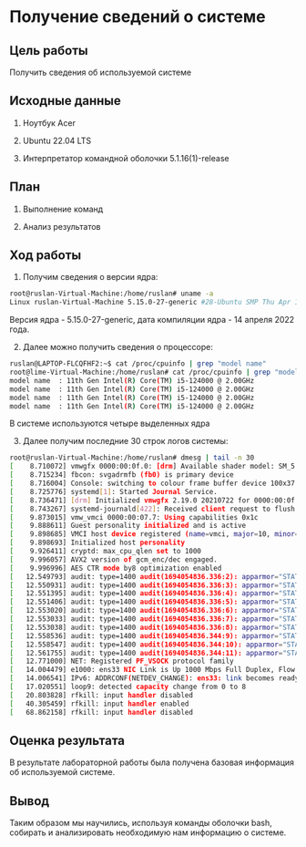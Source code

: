 # Получение сведений о системе

## Цель работы

Получить сведения об используемой системе

## Исходные данные

1. Ноутбук Acer

2. Ubuntu 22.04 LTS

3. Интерпретатор командной оболочки 5.1.16(1)-release


## План

1. Выполнение команд

2. Анализ результатов

## Ход работы


1. Получим сведения о версии ядра:

```bash
root@ruslan-Virtual-Machine:/home/ruslan# uname -a
Linux ruslan-Virtual-Machine 5.15.0-27-generic #28-Ubuntu SMP Thu Apr 14 04:55:28 UTC 2022 x86_64 x86_64 x86_64 GNU/Linux
```

Версия ядра - 5.15.0-27-generic, дата компиляции ядра - 14 апреля 2022 года.

2. Далее можно получить сведения о процессоре:

```bash
ruslan@LAPTOP-FLCQFHF2:~$ cat /proc/cpuinfo | grep "model name"
root@lime-Virtual-Machine:/home/ruslan# cat /proc/cpuinfo | grep "model name"
model name	: 11th Gen Intel(R) Core(TM) i5-124000 @ 2.00GHz
model name	: 11th Gen Intel(R) Core(TM) i5-124000 @ 2.00GHz
model name	: 11th Gen Intel(R) Core(TM) i5-124000 @ 2.00GHz
model name	: 11th Gen Intel(R) Core(TM) i5-124000 @ 2.00GHz
```

В системе используются четыре выделенных ядра

3. Далее получим последние 30 строк логов системы:

```bash
root@ruslan-Virtual-Machine:/home/ruslan# dmesg | tail -n 30
[    8.710072] vmwgfx 0000:00:0f.0: [drm] Available shader model: SM_5.
[    8.715234] fbcon: svgadrmfb (fb0) is primary device
[    8.716004] Console: switching to colour frame buffer device 100x37
[    8.725776] systemd[1]: Started Journal Service.
[    8.736471] [drm] Initialized vmwgfx 2.19.0 20210722 for 0000:00:0f.0 on minor 0
[    8.743267] systemd-journald[422]: Received client request to flush runtime journal.
[    9.873015] vmw_vmci 0000:00:07.7: Using capabilities 0x1c
[    9.888611] Guest personality initialized and is active
[    9.898685] VMCI host device registered (name=vmci, major=10, minor=123)
[    9.898693] Initialized host personality
[    9.926411] cryptd: max_cpu_qlen set to 1000
[    9.996057] AVX2 version of gcm_enc/dec engaged.
[    9.996996] AES CTR mode by8 optimization enabled
[   12.549793] audit: type=1400 audit(1694054836.336:2): apparmor="STATUS" operation="profile_load" profile="unconfined" name="lsb_release" pid=786 comm="apparmor_parser"
[   12.550931] audit: type=1400 audit(1694054836.336:3): apparmor="STATUS" operation="profile_load" profile="unconfined" name="ippusbxd" pid=784 comm="apparmor_parser"
[   12.551395] audit: type=1400 audit(1694054836.336:4): apparmor="STATUS" operation="profile_load" profile="unconfined" name="nvidia_modprobe" pid=791 comm="apparmor_parser"
[   12.551406] audit: type=1400 audit(1694054836.336:5): apparmor="STATUS" operation="profile_load" profile="unconfined" name="nvidia_modprobe//kmod" pid=791 comm="apparmor_parser"
[   12.553020] audit: type=1400 audit(1694054836.336:6): apparmor="STATUS" operation="profile_load" profile="unconfined" name="/usr/bin/man" pid=787 comm="apparmor_parser"
[   12.553033] audit: type=1400 audit(1694054836.336:7): apparmor="STATUS" operation="profile_load" profile="unconfined" name="man_filter" pid=787 comm="apparmor_parser"
[   12.553038] audit: type=1400 audit(1694054836.336:8): apparmor="STATUS" operation="profile_load" profile="unconfined" name="man_groff" pid=787 comm="apparmor_parser"
[   12.558536] audit: type=1400 audit(1694054836.344:9): apparmor="STATUS" operation="profile_load" profile="unconfined" name="/usr/lib/snapd/snap-confine" pid=793 comm="apparmor_parser"
[   12.558547] audit: type=1400 audit(1694054836.344:10): apparmor="STATUS" operation="profile_load" profile="unconfined" name="/usr/lib/snapd/snap-confine//mount-namespace-capture-helper" pid=793 comm="apparmor_parser"
[   12.561755] audit: type=1400 audit(1694054836.344:11): apparmor="STATUS" operation="profile_load" profile="unconfined" name="/usr/sbin/cups-browsed" pid=794 comm="apparmor_parser"
[   12.771000] NET: Registered PF_VSOCK protocol family
[   14.004479] e1000: ens33 NIC Link is Up 1000 Mbps Full Duplex, Flow Control: None
[   14.006541] IPv6: ADDRCONF(NETDEV_CHANGE): ens33: link becomes ready
[   17.020551] loop9: detected capacity change from 0 to 8
[   20.803828] rfkill: input handler disabled
[   40.305459] rfkill: input handler enabled
[   68.862158] rfkill: input handler disabled
```

## Оценка результата

В результате лабораторной работы была получена базовая информация об используемой системе.

## Вывод

Таким образом мы научились, используя команды оболочки bash, собирать и анализировать необходимую нам информацию о системе.
